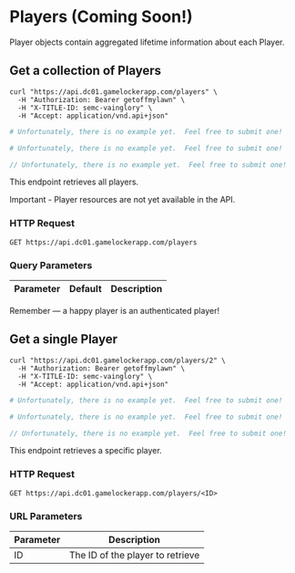 # Players (Coming Soon!)

Player objects contain aggregated lifetime information about each Player.

## Get a collection of Players

```shell
curl "https://api.dc01.gamelockerapp.com/players" \
  -H "Authorization: Bearer getoffmylawn" \
  -H "X-TITLE-ID: semc-vainglory" \
  -H "Accept: application/vnd.api+json"
```

```ruby
# Unfortunately, there is no example yet.  Feel free to submit one!
```

```python
# Unfortunately, there is no example yet.  Feel free to submit one!
```

```javascript
// Unfortunately, there is no example yet.  Feel free to submit one!
```

This endpoint retrieves all players.

<aside class="warning">
Important - Player resources are not yet available in the API.
</aside>

### HTTP Request

`GET https://api.dc01.gamelockerapp.com/players`

### Query Parameters

Parameter | Default | Description
--------- | ------- | -----------

<aside class="success">
Remember — a happy player is an authenticated player!
</aside>

## Get a single Player

```shell
curl "https://api.dc01.gamelockerapp.com/players/2" \
  -H "Authorization: Bearer getoffmylawn" \
  -H "X-TITLE-ID: semc-vainglory" \
  -H "Accept: application/vnd.api+json"
```

```ruby
# Unfortunately, there is no example yet.  Feel free to submit one!
```

```python
# Unfortunately, there is no example yet.  Feel free to submit one!
```

```javascript
// Unfortunately, there is no example yet.  Feel free to submit one!
```

This endpoint retrieves a specific player.

### HTTP Request

`GET https://api.dc01.gamelockerapp.com/players/<ID>`

### URL Parameters

Parameter | Description
--------- | -----------
ID | The ID of the player to retrieve
